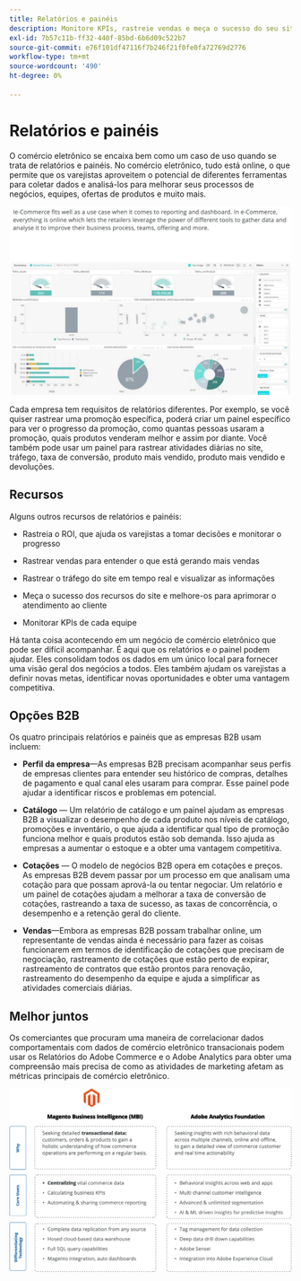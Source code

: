 ```yaml
---
title: Relatórios e painéis
description: Monitore KPIs, rastreie vendas e meça o sucesso do seu site de comércio eletrônico com relatórios e painéis.
exl-id: 7b57c11b-ff32-440f-85bd-6b6d09c522b7
source-git-commit: e76f101df47116f7b246f21f0fe0fa72769d2776
workflow-type: tm+mt
source-wordcount: '490'
ht-degree: 0%

---
```


# Relatórios e painéis

O comércio eletrônico se encaixa bem como um caso de uso quando se trata de relatórios e painéis. No comércio eletrônico, tudo está online, o que permite que os varejistas aproveitem o potencial de diferentes ferramentas para coletar dados e analisá-los para melhorar seus processos de negócios, equipes, ofertas de produtos e muito mais.

![Exemplo do painel de relatórios](../../assets/playbooks/dashboard-example.png)

Cada empresa tem requisitos de relatórios diferentes. Por exemplo, se você quiser rastrear uma promoção específica, poderá criar um painel específico para ver o progresso da promoção, como quantas pessoas usaram a promoção, quais produtos venderam melhor e assim por diante. Você também pode usar um painel para rastrear atividades diárias no site, tráfego, taxa de conversão, produto mais vendido, produto mais vendido e devoluções.

## Recursos

Alguns outros recursos de relatórios e painéis:

- Rastreia o ROI, que ajuda os varejistas a tomar decisões e monitorar o progresso

- Rastrear vendas para entender o que está gerando mais vendas

- Rastrear o tráfego do site em tempo real e visualizar as informações

- Meça o sucesso dos recursos do site e melhore-os para aprimorar o atendimento ao cliente

- Monitorar KPIs de cada equipe

Há tanta coisa acontecendo em um negócio de comércio eletrônico que pode ser difícil acompanhar. É aqui que os relatórios e o painel podem ajudar. Eles consolidam todos os dados em um único local para fornecer uma visão geral dos negócios a todos. Eles também ajudam os varejistas a definir novas metas, identificar novas oportunidades e obter uma vantagem competitiva.

## Opções B2B

Os quatro principais relatórios e painéis que as empresas B2B usam incluem:

- **Perfil da empresa**—As empresas B2B precisam acompanhar seus perfis de empresas clientes para entender seu histórico de compras, detalhes de pagamento e qual canal eles usaram para comprar. Esse painel pode ajudar a identificar riscos e problemas em potencial.

- **Catálogo** — Um relatório de catálogo e um painel ajudam as empresas B2B a visualizar o desempenho de cada produto nos níveis de catálogo, promoções e inventário, o que ajuda a identificar qual tipo de promoção funciona melhor e quais produtos estão sob demanda. Isso ajuda as empresas a aumentar o estoque e a obter uma vantagem competitiva.

- **Cotações** — O modelo de negócios B2B opera em cotações e preços. As empresas B2B devem passar por um processo em que analisam uma cotação para que possam aprová-la ou tentar negociar. Um relatório e um painel de cotações ajudam a melhorar a taxa de conversão de cotações, rastreando a taxa de sucesso, as taxas de concorrência, o desempenho e a retenção geral do cliente.

- **Vendas**—Embora as empresas B2B possam trabalhar online, um representante de vendas ainda é necessário para fazer as coisas funcionarem em termos de identificação de cotações que precisam de negociação, rastreamento de cotações que estão perto de expirar, rastreamento de contratos que estão prontos para renovação, rastreamento do desempenho da equipe e ajuda a simplificar as atividades comerciais diárias.

## Melhor juntos

Os comerciantes que procuram uma maneira de correlacionar dados comportamentais com dados de comércio eletrônico transacionais podem usar os Relatórios do Adobe Commerce e o Adobe Analytics para obter uma compreensão mais precisa de como as atividades de marketing afetam as métricas principais de comércio eletrônico.

![Diagrama de relatórios](../../assets/playbooks/reporting-diagram.png)

